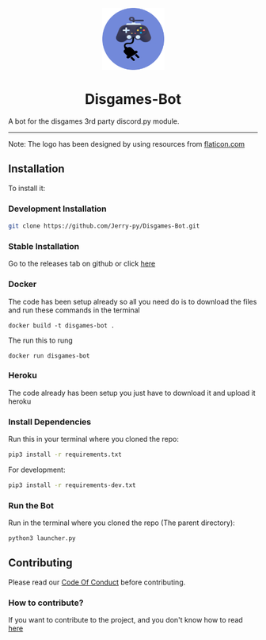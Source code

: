 <p align="center">
 <img src="./src/disgames.png" height="125px" width="125px" />
</p>

<h1 align="center">Disgames-Bot</h1>
A bot for the disgames 3rd party discord.py module.

---

Note: The logo has been designed by using resources from [flaticon.com](https://www.flaticon.com/)

## Installation

To install it:

### Development Installation

```sh
git clone https://github.com/Jerry-py/Disgames-Bot.git
```

### Stable Installation

Go to the releases tab on github or click [here](https://github.com/Jerry-py/Disgames-Bot/releases)

### Docker

The code has been setup already so all you need do is to download the files and run these commands in the terminal

```docker
docker build -t disgames-bot . 
```

The run this to rung

```docker
docker run disgames-bot
```

### Heroku

The code already has been setup you just have to download it and upload it heroku

### Install Dependencies

Run this in your terminal where you cloned the repo:

```sh
pip3 install -r requirements.txt
```

For development:

```sh
pip3 install -r requirements-dev.txt
```

### Run the Bot

Run in the terminal where you cloned the repo (The parent directory):

```sh
python3 launcher.py
```

## Contributing

Please read our [Code Of Conduct](https://github.com/Jerry-py/Disgames-Bot/blob/main/.github/CODE_OF_CONDUCT.md) before contributing.

### How to contribute?

If you want to contribute to the project, and you don't know how to read [here](https://docs.github.com/en/get-started/exploring-projects-on-github/finding-ways-to-contribute-to-open-source-on-github)
